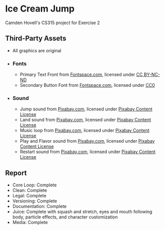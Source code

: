 # Ice Cream Jump

Camden Hovell's CS315 project for Exercise 2

## Third-Party Assets

 - All graphics are original

 - ### Fonts
    - Primary Text Front from [Fontspace.com](https://www.fontspace.com/melted-font-f64133), licensed under [CC BY-NC-ND](https://creativecommons.org/licenses/by-nc-nd/4.0/)
    - Secondary Button Font from [Fontspace.com](https://www.fontspace.com/melted-font-f64133), licensed under [CC0](https://creativecommons.org/public-domain/cc0/)
 
 - ### Sound
   - Jump sound from [Pixabay.com](https://pixabay.com/sound-effects/slimejump-6913/), licensed under [Pixabay Content License](https://pixabay.com/service/terms/)
   - Land sound from [Pixabay.com](https://pixabay.com/sound-effects/walk-wet-86710/), licensed under [Pixabay Content License](https://pixabay.com/service/terms/)
   - Music loop from [Pixabay.com](https://pixabay.com/music/video-games-game-music-loop-19-153393/), licensed under [Pixabay Content License](https://pixabay.com/service/terms/)
   - Play and Flavor sound from [Pixabay.com](https://pixabay.com/sound-effects/menu-select-button-182476/), licensed under [Pixabay Content License](https://pixabay.com/service/terms/)
   - Restart sound from [Pixabay.com](https://pixabay.com/sound-effects/click-button-app-147358/), licensed under [Pixabay Content License](https://pixabay.com/service/terms/)

## Report
 - Core Loop: Complete
 - Clean: Complete
 - Legal: Complete
 - Versioning: Complete
 - Documentation: Complete
 - Juice: Complete with squash and stretch, eyes and mouth following body, particle effects, and character customization
 - Media: Complete